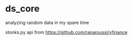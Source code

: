 # ds_core
analyzing random data in my spare time

stonks.py api from https://github.com/ranaroussi/yfinance 
